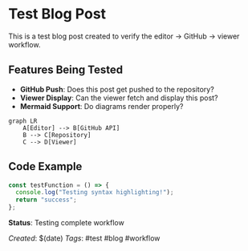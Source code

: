 # Test Blog Post

This is a test blog post created to verify the editor → GitHub → viewer workflow.

## Features Being Tested

- **GitHub Push**: Does this post get pushed to the repository?
- **Viewer Display**: Can the viewer fetch and display this post?
- **Mermaid Support**: Do diagrams render properly?

```mermaid
graph LR
    A[Editor] --> B[GitHub API]
    B --> C[Repository]
    C --> D[Viewer]
```

## Code Example

```javascript
const testFunction = () => {
  console.log("Testing syntax highlighting!");
  return "success";
};
```

**Status**: Testing complete workflow

*Created*: $(date)
*Tags*: #test #blog #workflow
